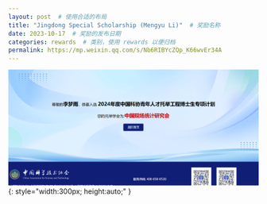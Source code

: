 ```yaml
---
layout: post  # 使用合适的布局
title: "Jingdong Special Scholarship (Mengyu Li)"  # 奖励名称
date: 2023-10-17  # 奖励的发布日期
categories: rewards  # 类别，使用 rewards 以便归档
permalink: https://mp.weixin.qq.com/s/Nb6RIBYcZQp_K66wvEr34A
---
```


![荣誉证书](../images/李梦雨青托.png){: style="width:300px; height:auto;" }